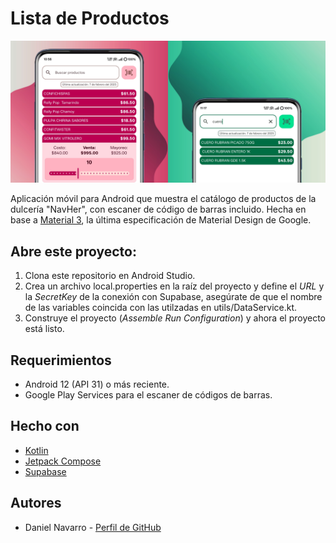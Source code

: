 # Lista de Productos

![Banner](https://raw.githubusercontent.com/danielnavarrowo/ProductosNavHer/refs/heads/master/app/images/banner.webp)

Aplicación móvil para Android que muestra el catálogo de productos de la dulcería "NavHer", con escaner de código de barras incluido.
Hecha en base a [Material 3](https://m3.material.io/), la última especificación de Material Design de Google.



## Abre este proyecto:

1. Clona este repositorio en Android Studio.
2. Crea un archivo local.properties en la raíz del proyecto y define el *URL* y la *SecretKey* de la conexión con Supabase, asegúrate de que el nombre de las variables coincida con las utilzadas en utils/DataService.kt.
3. Construye el proyecto (*Assemble Run Configuration*) y ahora el proyecto está listo.

## Requerimientos

- Android 12 (API 31) o más reciente.
- Google Play Services para el escaner de códigos de barras.

## Hecho con

- [Kotlin](https://kotlinlang.org/)
- [Jetpack Compose](https://developer.android.com/compose)
- [Supabase](https://supabase.com/)

## Autores

- Daniel Navarro -
  [Perfil de GitHub](https://github.com/danielnavarrowo)
